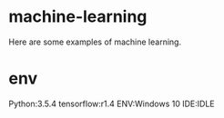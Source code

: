 # machine-learning
Here are some examples of machine learning.

# env
Python:3.5.4
tensorflow:r1.4
ENV:Windows 10 
IDE:IDLE
